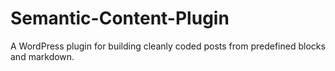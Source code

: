 # Semantic-Content-Plugin
A WordPress plugin for building cleanly coded posts from predefined blocks and markdown.
